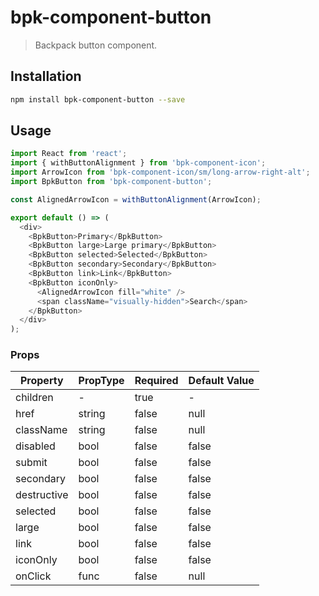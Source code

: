 # bpk-component-button

> Backpack button component.

## Installation

```sh
npm install bpk-component-button --save
```

## Usage

```js
import React from 'react';
import { withButtonAlignment } from 'bpk-component-icon';
import ArrowIcon from 'bpk-component-icon/sm/long-arrow-right-alt';
import BpkButton from 'bpk-component-button';

const AlignedArrowIcon = withButtonAlignment(ArrowIcon);

export default () => (
  <div>
    <BpkButton>Primary</BpkButton>
    <BpkButton large>Large primary</BpkButton>
    <BpkButton selected>Selected</BpkButton>
    <BpkButton secondary>Secondary</BpkButton>
    <BpkButton link>Link</BpkButton>
    <BpkButton iconOnly>
      <AlignedArrowIcon fill="white" />
      <span className="visually-hidden">Search</span>
    </BpkButton>
  </div>
);
```

### Props

| Property    | PropType | Required | Default Value |
| ----------- | -------- | -------- | ------------- |
| children    | -        | true     | -             |
| href        | string   | false    | null          |
| className   | string   | false    | null          |
| disabled    | bool     | false    | false         |
| submit      | bool     | false    | false         |
| secondary   | bool     | false    | false         |
| destructive | bool     | false    | false         |
| selected    | bool     | false    | false         |
| large       | bool     | false    | false         |
| link        | bool     | false    | false         |
| iconOnly    | bool     | false    | false         |
| onClick     | func     | false    | null          |
